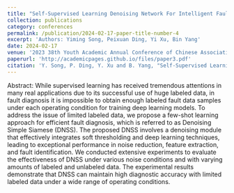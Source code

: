 ```yaml
---
title: "Self-Supervised Learning Denoising Network For Intelligent Fault Diagnosis With Limited Labeled Data"
collection: publications
category: conferences
permalink: /publication/2024-02-17-paper-title-number-4
excerpt: 'Authors: Yiming Song, Peixuan Ding, Yi Xu, Bin Yang'
date: 2024-02-17
venue: '2023 38th Youth Academic Annual Conference of Chinese Association of Automation (YAC)'
paperurl: 'http://academicpages.github.io/files/paper3.pdf'
citation: 'Y. Song, P. Ding, Y. Xu and B. Yang, "Self-Supervised Learning Denoising Network For Intelligent Fault Diagnosis With Limited Labeled Data," 2023 38th Youth Academic Annual Conference of Chinese Association of Automation (YAC), Hefei, China, 2023, pp. 87-92, doi: 10.1109/YAC59482.2023.10401424.'
---
```


Abstract:
While supervised learning has received tremendous attentions in many real applications due to its successful use of huge labeled data, in fault diagnosis it is impossible to obtain enough labeled fault data samples under each operating condition for training deep learning models. To address the issue of limited labeled data, we propose a few-shot learning approach for efficient fault diagnosis, which is referred to as Denoising Simple Siamese (DNSS). The proposed DNSS involves a denoising module that effectively integrates soft thresholding and deep learning techniques, leading to exceptional performance in noise reduction, feature extraction, and fault identification. We conducted extensive experiments to evaluate the effectiveness of DNSS under various noise conditions and with varying amounts of labeled and unlabeled data. The experimental results demonstrate that DNSS can maintain high diagnostic accuracy with limited labeled data under a wide range of operating conditions.
